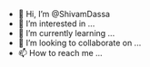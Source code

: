 - 👋 Hi, I’m @ShivamDassa
- 👀 I’m interested in ...
- 🌱 I’m currently learning ...
- 💞️ I’m looking to collaborate on ...
- 📫 How to reach me ...

<!---
ShivamDassa/ShivamDassa is a ✨ special ✨ repository because its `README.md` (this file) appears on your GitHub profile.
You can click the Preview link to take a look at your changes.
--->
